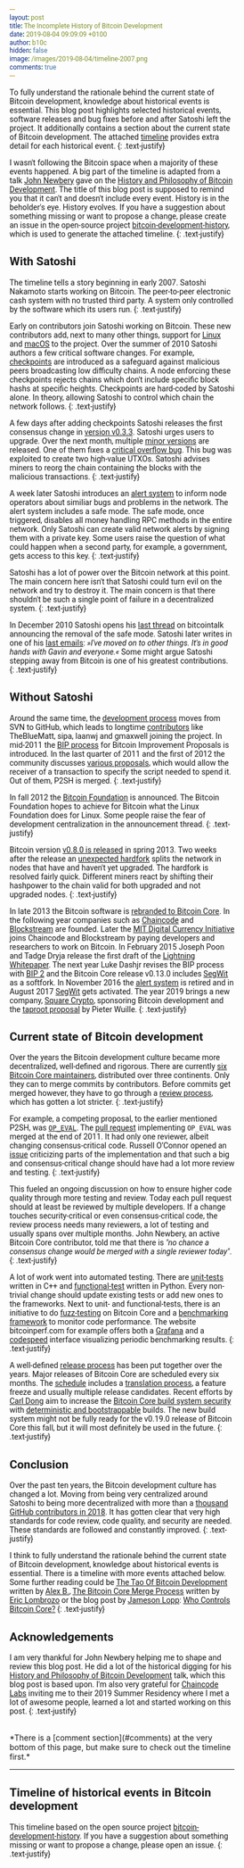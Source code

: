 ```yaml
---
layout: post
title: The Incomplete History of Bitcoin Development
date: 2019-08-04 09:09:09 +0100
author: b10c
hidden: false
image: /images/2019-08-04/timeline-2007.png
comments: true
---
```


To fully understand the rationale behind the current state of Bitcoin development, knowledge about historical events is essential.
This blog post highlights selected historical events, software releases and bug fixes before and after Satoshi left the project.
It additionally contains a section about the current state of Bitcoin development.
The attached [timeline](#timeline-bitcoin-history) provides extra detail for each historical event.
{: .text-justify}

I wasn't following the Bitcoin space when a majority of these events happened.
A big part of the timeline is adapted from a talk [John Newbery](https://twitter.com/jfnewbery) gave on the [History and Philosophy of Bitcoin Development](https://www.meetup.com/BitDevsNYC/events/262321510/).
The title of this blog post is supposed to remind you that it can't and doesn't include every event.
History is in the beholder's eye.
History evolves.
If you have a suggestion about something missing or want to propose a change, please create an issue in the open-source project [bitcoin-development-history](https://github.com/0xB10C/bitcoin-development-history), which is used to generate the attached timeline.
{: .text-justify}

## With Satoshi

The timeline tells a story beginning in early 2007.
Satoshi Nakamoto starts working on Bitcoin.
The peer-to-peer electronic cash system with no trusted third party.
A system only controlled by the software which its users run.
{: .text-justify}

Early on contributors join Satoshi working on Bitcoin.
These new contributors add, next to many other things, support for [Linux](#2009-release-0-2-0) and [macOS](#2010-release-0-3-0) to the project.
Over the summer of 2010 Satoshi authors a few critical software changes.
For example, [checkpoints](#2010-release-0-3-2) are introduced as a safeguard against malicious peers broadcasting low difficulty chains.
A node enforcing these checkpoints rejects chains which don't include specific block hashs at specific heights.
Checkpoints are hard-coded by Satoshi alone.
In theory, allowing Satoshi to control which chain the network follows.
{: .text-justify}

A few days after adding checkpoints Satoshi releases the first consensus change in [version v0.3.3](#2010-release-0-3-3).
Satoshi urges users to upgrade.
Over the next month, multiple [minor versions](#2010-release-multiple-0-3-xx) are released.
One of them fixes a [critical overflow bug](#2010-bug-overflow-bug).
This bug was exploited to create two high-value UTXOs.
Satoshi advises miners to reorg the chain containing the blocks with the malicious transactions.
{: .text-justify}

A week later Satoshi introduces an [alert system](#2010-post-alert-system) to inform node operators about similiar bugs and problems in the network.
The alert system includes a safe mode.
The safe mode, once triggered, disables all money handling RPC methods in the entire network.
Only Satoshi can create valid network alerts by signing them with a private key.
Some users raise the question of what could happen when a second party, for example, a government, gets access to this key.
{: .text-justify}

Satoshi has a lot of power over the Bitcoin network at this point.
The main concern here isn't that Satoshi could turn evil on the network and try to destroy it.
The main concern is that there shouldn't be such a single point of failure in a decentralized system.
{: .text-justify}

In December 2010 Satoshi opens his [last thread](#2010-post-final) on bitcointalk announcing the removal of the safe mode.
Satoshi later writes in one of his [last emails](#2011-other-last-contact-satoshi):
*»I've moved on to other things. It's in good hands with Gavin and everyone.«*
Some might argue Satoshi stepping away from Bitcoin is one of his greatest contributions.
{: .text-justify}


## Without Satoshi

Around the same time, the [development process](#2010-other-moved-to-github) moves from SVN to GitHub, which leads to longtime [contributors](#2011-other-new-contributors) like TheBlueMatt, sipa, laanwj and gmaxwell joining the project.
In mid-2011 the [BIP process](#2011-other-first-bip) for Bitcoin Improvement Proposals is introduced.
In the last quarter of 2011 and the first of 2012 the community discusses [various proposals](#2011-other-p2sh), which would allow the receiver of a transaction to specify the script needed to spend it.
Out of them, P2SH is merged.
{: .text-justify}

In fall 2012 the [Bitcoin Foundation](#2012-other-bitcoin-foundation) is announced.
The Bitcoin Foundation hopes to achieve for Bitcoin what the Linux Foundation does for Linux.
Some people raise the fear of development centralization in the announcement thread.
{: .text-justify}

Bitcoin version [v0.8.0 is released](#2013-release-0-8-0) in spring 2013.
Two weeks after the release an [unexpected hardfork](#2013-bug-hardfork) splits the network in nodes that have and haven't yet upgraded.
The hardfork is resolved fairly quick.
Different miners react by shifting their hashpower to the chain valid for both upgraded and not upgraded nodes.
{: .text-justify}

In late 2013 the Bitcoin software is [rebranded to Bitcoin Core](#2013-other-rebranding-to-core).
In the following year companies such as [Chaincode](#2014-company-chaincode) and [Blockstream](#2014-company-blockstream) are founded.
Later the [MIT Digital Currency Initiative](#2015-other-mit-dci) joins Chaincode and Blockstream by paying developers and researchers to work on Bitcoin.
In February 2015 Joseph Poon and Tadge Dryja release the first draft of the [Lightning Whitepaper](#2015-other-lightning-whitepaper).
The next year Luke Dashjr revises the BIP process with [BIP 2](#2016-other-bip-2) and the Bitcoin Core release v0.13.0 includes [SegWit](#2016-release-0-13-1) as a softfork.
In November 2016 the [alert system](#2016-other-alert-system-retired) is retired and in August 2017 [SegWit](#2017-other-segwit-activated) gets activated.
The year 2019 brings a new company, [Square Crypto](#2019-company-squarecrypto), sponsoring Bitcoin development and the [taproot proposal](#2019-post-taproot) by Pieter Wuille.
{: .text-justify}

## Current state of Bitcoin development

Over the years the Bitcoin development culture became more decentralized, well-defined and rigorous.
There are currently [six Bitcoin Core maintainers](https://bitcointalk.org/index.php?topic=1774750.0), distributed over three continents.
Only they can to merge commits by contributors.
Before commits get merged however, they have to go through a [review process](https://github.com/bitcoin/bitcoin/blob/master/CONTRIBUTING.md#peer-review), which has gotten a lot stricter.
{: .text-justify}

For example, a competing proposal, to the earlier mentioned P2SH, was [`OP_EVAL`](#2011-other-p2sh).
The [pull request](https://github.com/bitcoin/bitcoin/pull/669) implementing `OP_EVAL` was merged at the end of 2011.
It had only one reviewer, albeit changing consensus-critical code.
Russell O’Connor opened an [issue](https://github.com/bitcoin/bitcoin/issues/729) criticizing parts of the implementation and that such a big and consensus-critical change should have had a lot more review and testing.
{: .text-justify}

This fueled an ongoing discussion on how to ensure higher code quality through more testing and review.
Today each pull request should at least be reviewed by multiple developers.
If a change touches security-critical or even consensus-critical code, the review process needs many reviewers, a lot of testing and usually spans over multiple months.
John Newbery, an active Bitcoin Core contributor, told me that there is _"no chance a consensus change would be merged with a single reviewer today"_.
{: .text-justify}

A lot of work went into automated testing.
There are [unit-tests](https://github.com/bitcoin/bitcoin/blob/master/src/test/README.md) written in C++ and [functional-test](https://github.com/bitcoin/bitcoin/blob/master/test/functional/README.md) written in Python.
Every non-trivial change should update existing tests or add new ones to the frameworks.
Next to unit- and functional-tests, there is an initiative to do [fuzz-testing](https://github.com/bitcoin/bitcoin/blob/master/doc/fuzzing.md) on Bitcoin Core and a [benchmarking framework](https://github.com/bitcoin/bitcoin/blob/master/doc/benchmarking.md) to monitor code performance.
The website bitcoinperf.com for example offers both a [Grafana]((https://bitcoinperf.com/d/YiV16Vsik/overview)) and a [codespeed](https://codespeed.bitcoinperf.com/) interface visualizing periodic benchmarking results.
{: .text-justify}

A well-defined [release process](https://github.com/bitcoin/bitcoin/blob/master/doc/release-process.md) has been put together over the years.
Major releases of Bitcoin Core are scheduled every six months.
The [schedule](https://github.com/bitcoin/bitcoin/issues/15940) includes a [translation process](https://github.com/bitcoin/bitcoin/blob/master/doc/translation_process.md), a feature freeze and usually multiple release candidates.
Recent efforts by [Carl Dong](https://twitter.com/carl_dong) aim to increase the [Bitcoin Core build system security](https://www.youtube.com/watch?v=I2iShmUTEl8) with [deterministic and bootstrappable](https://github.com/bitcoin/bitcoin/blob/master/contrib/guix/README.md) builds.
The new build system might not be fully ready for the v0.19.0 release of Bitcoin Core this fall, but it will most definitely be used in the future.
{: .text-justify}

## Conclusion

Over the past ten years, the Bitcoin development culture has changed a lot.
Moving from being very centralized around Satoshi to being more decentralized with more than a [thousand GitHub contributors in 2018](https://twitter.com/_jonasschnelli_/status/1080713877355081729).
It has gotten clear that very high standards for code review, code quality, and security are needed.
These standards are followed and constantly improved.
{: .text-justify}

I think to fully understand the rationale behind the current state of Bitcoin development, knowledge about historical events is essential.
There is a timeline with more events attached below. Some further reading could be [The Tao Of Bitcoin Development](https://medium.com/@bergealex4/the-tao-of-bitcoin-development-ff093c6155cd) written by [Alex B.](https://twitter.com/bergealex4), [The Bitcoin Core Merge Process](https://medium.com/@elombrozo/the-bitcoin-core-merge-process-74687a09d81d) written by [Eric Lombrozo](https://twitter.com/eric_lombrozo) or the blog post by [Jameson Lopp](https://twitter.com/lopp): [Who Controls Bitcoin Core?](https://blog.lopp.net/who-controls-bitcoin-core-/)
{: .text-justify}


## Acknowledgements
I am very thankful for John Newbery helping me to shape and review this blog post.
He did a lot of the historical digging for his [History and Philosophy of Bitcoin Development](https://www.meetup.com/BitDevsNYC/events/262321510/) talk, which this blog post is based upon.
I'm also very grateful for [Chaincode Labs](https://chaincode.com) inviting me to their 2019 Summer Residency where I met a lot of awesome people, learned a lot and started working on this post.
{: .text-justify}


<br>
*There is a [comment section](#comments) at the very bottom of this page, but make sure to check out the timeline first.* 
<hr style="border-top: 0px solid #ffffff0f;">

## Timeline of historical events in Bitcoin development 

This timeline based on the open source project [bitcoin-development-history](https://github.com/0xB10C/bitcoin-development-history).
If you have a suggestion about something missing or want to propose a change, please open an issue.
{: .text-justify}

<br>

<div class="timeline" id="timeline-bitcoin-history"></div> 

<br><br><br>

<div id="comments"></div> 

<script>
  function loadJSON(url, callback) {

    var xobj = new XMLHttpRequest();
    xobj.overrideMimeType("application/json");
    xobj.open('GET', url, true);
    xobj.onreadystatechange = function () {
      if (xobj.readyState == 4 && xobj.status == "200") {
        // Required use of an anonymous callback as .open will NOT return a value but simply returns undefined in asynchronous mode
        callback(xobj.responseText);
      }
    };
    xobj.send(null);
  }

  function createTimepointElement(timepoint) {
    var timepointDiv = document.createElement("div");
    timepointDiv.classList.add("timepoint");
    timepointDiv.id = timepoint.id;
    side = timepointIndex % 2 == 0 ? "left" : "right";
    timepointDiv.classList.add(side);

    var contentDiv = document.createElement("div");
    contentDiv.classList.add("content");
    contentDiv.classList.add("type-" + timepoint.type);

    var titleH3 = document.createElement("h3");
    var titleText = document.createTextNode(timepoint.title);
    titleH3.appendChild(titleText);

    var linkSmall = document.createElement("small")
    var linkAnchor = document.createElement("a");
    var linkText = document.createTextNode(" 🔗");
    linkAnchor.classList.add("timepoint-link")
    linkAnchor.href = "#" + timepoint.id;
    linkAnchor.appendChild(linkText);
    linkSmall.appendChild(linkAnchor);
    titleH3.appendChild(linkSmall);

    contentDiv.append(titleH3);

    for (paragraphIndex in timepoint.paragraphs) {
      var paragraph = document.createElement("p");
      var text = document.createTextNode(timepoint.paragraphs[paragraphIndex]);

      paragraph.appendChild(text);
      contentDiv.appendChild(paragraph);
    }

    for (linkIndex in timepoint.links) {
      var link = timepoint.links[linkIndex]

      if(linkIndex > 0){ // add seperator
        var seperator = document.createElement("span");
        var septext = document.createTextNode(",  ");
        seperator.appendChild(septext)
        contentDiv.appendChild(seperator);
      }

      var anchor = document.createElement("a");
      var label = document.createTextNode(link.label);
      anchor.appendChild(label)
      anchor.href = link.link;

      contentDiv.appendChild(anchor);
    }

    timepointDiv.append(contentDiv);
    return timepointDiv;
  }


  window.onload = function () {

    loadJSON("https://bitcoin-development-history.b10c.me/bitcoin-history.json", function (response) {
      var timepoints = JSON.parse(response);

      var timeline = document.getElementById("timeline-bitcoin-history")

      for (timepointIndex in timepoints) {
        timepoint = timepoints[timepointIndex]
        timepointDiv = createTimepointElement(timepoint)
        timeline.appendChild(timepointDiv);
      }
    });
  }
</script>



<style>
  * {
    box-sizing: border-box;
    font-family: 'Roboto', sans-serif;
  }


  .timeline {
    position: relative;
    margin: 0 auto;
    max-width: 1200px;
  }

  .timeline::after {
    content: '';
    position: absolute;
    width: 6px;
    background-color: #dedede;
    top: 0;
    bottom: 0;
    left: 50%;
    margin-left: 0px;
    border-radius: 3px;
  }

  .timepoint {
    position: relative;
    background-color: inherit;
    width: 50%;
  }

  .timepoint.left {
    padding: 0px 40px 10px 0px;
    left: 0;
  }

  .timepoint.right {
    padding: 0px 0px 10px 40px;
    left: 50%;
  }

  .timepoint h3 {
    margin: 0;
  }

  

  /* The circles on the timeline */
  .timepoint::after {
    box-shadow: 0 4px 8px 0 rgba(0, 0, 0, 0.1), 0 6px 20px 0 rgba(0, 0, 0, 0.1);
    content: '';
    position: absolute;
    width: 15px;
    height: 15px;
    right: -10.5px;
    background-color: #999999;
    border: 4px solid #999999;
    top: 23px;
    border-radius: 50%;
    z-index: 1;
  }

  /* Fix the circle for timepoints on the right side */
  .right::after {
    left: -4.5px;
  }

  /* Add arrows to the left timepoint (pointing right) */
  .left::before {
    content: " ";
    height: 0;
    position: absolute;
    top: 22px;
    width: 0;
    z-index: 1;
    right: 30px;
    border: medium solid gray;
    border-width: 10px 0 10px 10px;
    border-color: transparent transparent transparent #efefef;
  }

  /* Add arrows to the right timepoint (pointing left) */
  .right::before {
    content: " ";
    height: 0;
    position: absolute;
    top: 22px;
    width: 0;
    z-index: 1;
    left: 30px;
    border: medium solid gray;
    border-width: 10px 10px 10px 0;
    border-color: transparent #efefef transparent transparent;
  }

  /* The actual content */
  .content {
    box-shadow: 0 4px 8px 0 rgba(0, 0, 0, 0.1), 0 6px 20px 0 rgba(0, 0, 0, 0.1);
    padding: 15px 10px 20px 25px;
    background-color: #efefef;
    position: relative;
  }

  .right .content {
    border-right: 0.5rem solid;
  }

  .left .content {
    border-left: 0.5rem solid;
  }

  .timepoint-link{
    text-decoration: none;
    opacity: 1;
  }

  .content.type-bug {
    border-image: linear-gradient(45deg,rgba(240, 37, 1, 0.75),rgba(255, 0, 0, 0.925)) 1 100%;
  }
  
  .content.type-release {
    border-image: linear-gradient(45deg, rgba(9, 170, 219, 0.75) 0%, rgba(0, 132, 255, 0.75)) 1 100%;
  }

  .content.type-company {
    border-image: linear-gradient(45deg, rgba(219, 250, 15, 0.75) 0%, rgba(176, 238, 4, 0.75)) 1 100%;  
  }

  .content.type-other {
    border-image: linear-gradient(45deg, rgba(10, 226, 179, 0.75) 0%, rgba(5, 245, 185, 0.75)) 1 100%; 
  }

  .content.type-post {
    border-image: linear-gradient(45deg, rgba(240, 225, 60, 0.75) 0%, rgba(250, 229, 0, 0.75)) 1 100%; 
  }

</style>

